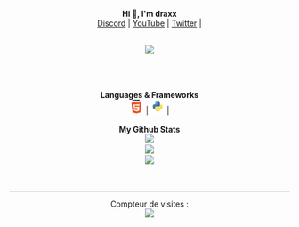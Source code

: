 <p align='center'>
  <b>Hi 👋, I'm draxx</b><br>
  <a href="https://discord.gg/CjaKz5v6TS">Discord</a> |
  <a href="https://www.youtube.com/channel/UCjpQyDG_lyqmo3OeDK1wsxQ">YouTube</a> |
  <a href="https://twitter.com/Kaneki_Web">Twitter</a> |
</p>

<p align="center"><br>
  <a href="https://github.com/0draxx">
    <img src="https://lanyard-profile-readme.vercel.app/api/720765270217457684"/>
     </a>
</p>

<br><br>
<p align="center">
	<b>Languages & Frameworks</b>
	<br>
	<code><img height="25" src="https://raw.githubusercontent.com/github/explore/80688e429a7d4ef2fca1e82350fe8e3517d3494d/topics/html/html.png"></code>&nbsp;|
	<code><img height="25" src="https://raw.githubusercontent.com/github/explore/80688e429a7d4ef2fca1e82350fe8e3517d3494d/topics/python/python.png"></code>&nbsp;|
	<br><br>
	<b>My Github Stats</b><br>
    	<img src="https://github-readme-streak-stats.herokuapp.com/?user=0draxx&theme=dark&hide_border=true">
	<br>
	<img src="https://github-readme-stats.vercel.app/api?username=KanekiWeb&include_all_commits=true&show_icons=true&hide_border=true&hide_title=true&count_private=true&theme=dark">
	<br>
	<img src="https://github-readme-stats.vercel.app/api/top-langs/?username=KanekiWeb&layout=compact&count_private=true&langs_count=8&hide_border=true&theme=dark">
</p>


<p>&nbsp;</p>    

---  

<p align="center"> 
  Compteur de visites :<br>
  <img src="https://profile-counter.glitch.me/0draxx/count.svg" />
</p>
